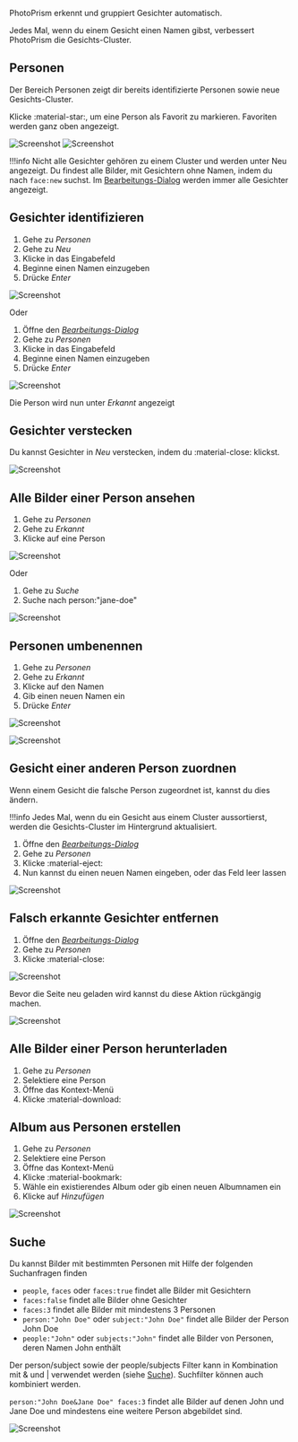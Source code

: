 PhotoPrism erkennt und gruppiert Gesichter automatisch.

Jedes Mal, wenn du einem Gesicht einen Namen gibst, verbessert PhotoPrism die Gesichts-Cluster.

## Personen ##
Der Bereich Personen zeigt dir bereits identifizierte Personen sowie neue Gesichts-Cluster.

Klicke :material-star:, um eine Person als Favorit zu markieren. Favoriten werden ganz oben angezeigt.

![Screenshot](img/recognized.png)
![Screenshot](img/new.png)

!!!info
    Nicht alle Gesichter gehören zu einem Cluster und werden unter Neu angezeigt. Du findest alle Bilder, mit Gesichtern ohne Namen,
    indem du nach `face:new` suchst. Im [Bearbeitungs-Dialog](edit.md) werden immer alle Gesichter angezeigt.


## Gesichter identifizieren ##
1. Gehe zu *Personen*
2. Gehe zu *Neu*
3. Klicke in das Eingabefeld
4. Beginne einen Namen einzugeben
5. Drücke *Enter*

![Screenshot](img/add-name-new.png)

<!--![Screenshot](img/add-name-new-2.png)-->

Oder

1. Öffne den [*Bearbeitungs-Dialog*](edit.md)
2. Gehe zu *Personen*
3. Klicke in das Eingabefeld
4. Beginne einen Namen einzugeben
5. Drücke *Enter*

![Screenshot](img/add-name-edit.png)

Die Person wird nun unter *Erkannt* angezeigt

## Gesichter verstecken ##
Du kannst Gesichter in *Neu* verstecken, indem du :material-close: klickst.

![Screenshot](img/hide-face.png)

## Alle Bilder einer Person ansehen ##
1. Gehe zu *Personen*
2. Gehe zu *Erkannt*
3. Klicke auf eine Person

![Screenshot](img/view-person.png)

Oder

1. Gehe zu *Suche*
2. Suche nach person:"jane-doe"

![Screenshot](img/view-person-2.png)

## Personen umbenennen ##

1. Gehe zu *Personen*
2. Gehe zu *Erkannt*
3. Klicke auf den Namen
4. Gib einen neuen Namen ein
5. Drücke *Enter*

![Screenshot](img/rename-recognized-0.png)

![Screenshot](img/rename-recognized.png)

## Gesicht einer anderen Person zuordnen ##
Wenn einem Gesicht die falsche Person zugeordnet ist, kannst du dies ändern.

!!!info
    Jedes Mal, wenn du ein Gesicht aus einem Cluster aussortierst, werden die Gesichts-Cluster im Hintergrund aktualisiert.

1. Öffne den [*Bearbeitungs-Dialog*](edit.md)
2. Gehe zu *Personen*
3. Klicke :material-eject:
4. Nun kannst du einen neuen Namen eingeben, oder das Feld leer lassen

![Screenshot](img/reject.png)

## Falsch erkannte Gesichter entfernen ##

1. Öffne den [*Bearbeitungs-Dialog*](edit.md)
2. Gehe zu *Personen*
3. Klicke :material-close:

![Screenshot](img/remove-face.png)

Bevor die Seite neu geladen wird kannst du diese Aktion rückgängig machen.

![Screenshot](img/undo-remove-face.png)

## Alle Bilder einer Person herunterladen ##
1. Gehe zu *Personen*
2. Selektiere eine Person
3. Öffne das Kontext-Menü
4. Klicke :material-download:

## Album aus Personen erstellen ##
1. Gehe zu *Personen*
2. Selektiere eine Person
3. Öffne das Kontext-Menü
4. Klicke :material-bookmark:
5. Wähle ein existierendes Album oder gib einen neuen Albumnamen ein
6. Klicke auf *Hinzufügen*

![Screenshot](img/people-context-menu.png)

## Suche ##
Du kannst Bilder mit bestimmten Personen mit Hilfe der folgenden Suchanfragen finden

- `people`, `faces` oder `faces:true` findet alle Bilder mit Gesichtern
- `faces:false` findet alle Bilder ohne Gesichter
- `faces:3` findet alle Bilder mit mindestens 3 Personen
- `person:"John Doe"` oder `subject:"John Doe"` findet alle Bilder der Person John Doe
- `people:"John"` oder `subjects:"John"` findet alle Bilder von Personen, deren Namen John enthält

Der person/subject sowie der people/subjects Filter kann in Kombination mit & und | verwendet werden (siehe [Suche](search.md)). 
Suchfilter können auch kombiniert werden.

`person:"John Doe&Jane Doe" faces:3` findet alle Bilder auf denen John und Jane Doe und mindestens eine weitere Person abgebildet sind.

![Screenshot](img/people-search.png)


